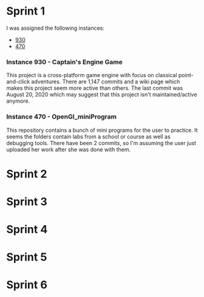 # Sprint 1

I was assigned the following instances:
* [930](https://github.com/captain-mayhem/captainsengine)
* [470](https://github.com/shiyuyullin/OpenGl_miniProgram)

### Instance 930 - Captain's Engine Game
This project is a cross-platform game engine with focus on classical point-and-click adventures. 
There are 1,147 commits and a wiki page which makes this project seem more active than others. The last
commit was August 20, 2020 which may suggest that this project isn't maintained/active anymore.

### Instance 470 - OpenGI_miniProgram
This repository contains a bunch of mini programs for the user to practice. It seems the folders contain labs from a school
or course as well as debugging tools. There have been 2 commits, so I'm assuming the user just uploaded her work after she was 
done with them.

# Sprint 2

# Sprint 3

# Sprint 4
# Sprint 5
# Sprint 6
